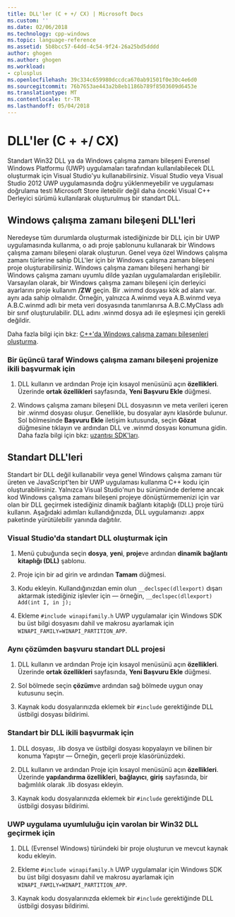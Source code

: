 ```yaml
---
title: DLL'ler (C + +/ CX) | Microsoft Docs
ms.custom: ''
ms.date: 02/06/2018
ms.technology: cpp-windows
ms.topic: language-reference
ms.assetid: 5b8bcc57-64dd-4c54-9f24-26a25bd5dddd
author: ghogen
ms.author: ghogen
ms.workload:
- cplusplus
ms.openlocfilehash: 39c334c659980dccdca670ab91501f0e30c4e6d0
ms.sourcegitcommit: 76b7653ae443a2b8eb1186b789f8503609d6453e
ms.translationtype: MT
ms.contentlocale: tr-TR
ms.lasthandoff: 05/04/2018
---
```

# <a name="dlls-ccx"></a>DLL'ler (C + +/ CX)

Standart Win32 DLL ya da Windows çalışma zamanı bileşeni Evrensel Windows Platformu (UWP) uygulamaları tarafından kullanılabilecek DLL oluşturmak için Visual Studio'yu kullanabilirsiniz. Visual Studio veya Visual Studio 2012 UWP uygulamasında doğru yüklenmeyebilir ve uygulaması doğrulama testi Microsoft Store iletebilir değil daha önceki Visual C++ Derleyici sürümü kullanılarak oluşturulmuş bir standart DLL.

## <a name="windows-runtime-component-dlls"></a>Windows çalışma zamanı bileşeni DLL'leri

Neredeyse tüm durumlarda oluşturmak istediğinizde bir DLL için bir UWP uygulamasında kullanma, o adı proje şablonunu kullanarak bir Windows çalışma zamanı bileşeni olarak oluşturun. Genel veya özel Windows çalışma zamanı türlerine sahip DLL'ler için bir Windows çalışma zamanı bileşeni proje oluşturabilirsiniz. Windows çalışma zamanı bileşeni herhangi bir Windows çalışma zamanı uyumlu dilde yazılan uygulamalardan erişilebilir. Varsayılan olarak, bir Windows çalışma zamanı bileşeni için derleyici ayarlarını proje kullanım **/ZW** geçin. Bir .winmd dosyası kök ad alanı var. aynı ada sahip olmalıdır. Örneğin, yalnızca A.winmd veya A.B.winmd veya A.B.C.winmd adlı bir meta veri dosyasında tanımlanırsa A.B.C.MyClass adlı bir sınıf oluşturulabilir. DLL adını .winmd dosya adı ile eşleşmesi için gerekli değildir.

Daha fazla bilgi için bkz: [C++'da Windows çalışma zamanı bileşenleri oluşturma](/windows/uwp/winrt-components/creating-windows-runtime-components-in-cpp).

### <a name="to-reference-a-third-party-windows-runtime-component-binary-in-your-project"></a>Bir üçüncü taraf Windows çalışma zamanı bileşeni projenize ikili başvurmak için

1. DLL kullanın ve ardından Proje için kısayol menüsünü açın **özellikleri**. Üzerinde **ortak özellikleri** sayfasında, **Yeni Başvuru Ekle** düğmesi.

1. Windows çalışma zamanı bileşeni DLL dosyasının ve meta verileri içeren bir .winmd dosyası oluşur. Genellikle, bu dosyalar aynı klasörde bulunur. Sol bölmesinde **Başvuru Ekle** iletişim kutusunda, seçin **Gözat** düğmesine tıklayın ve ardından DLL ve .winmd dosyası konumuna gidin. Daha fazla bilgi için bkz: [uzantısı SDK'ları](/visualstudio/extensibility/creating-a-software-development-kit#ExtensionSDKs).

## <a name="standard-dlls"></a>Standart DLL'leri

Standart bir DLL değil kullanabilir veya genel Windows çalışma zamanı tür üreten ve JavaScript'ten bir UWP uygulaması kullanma C++ kodu için oluşturabilirsiniz. Yalnızca Visual Studio'nun bu sürümünde derleme ancak kod Windows çalışma zamanı bileşeni projeye dönüştürmemenizi için var olan bir DLL geçirmek istediğiniz dinamik bağlantı kitaplığı (DLL) proje türü kullanın. Aşağıdaki adımları kullandığınızda, DLL uygulamanızı .appx paketinde yürütülebilir yanında dağıtılır.

### <a name="to-create-a-standard-dll-in-visual-studio"></a>Visual Studio'da standart DLL oluşturmak için

1. Menü çubuğunda seçin **dosya**, **yeni**, **proje**ve ardından **dinamik bağlantı kitaplığı (DLL)** şablonu.

1. Proje için bir ad girin ve ardından **Tamam** düğmesi.

1. Kodu ekleyin. Kullandığınızdan emin olun `__declspec(dllexport)` dışarı aktarmak istediğiniz işlevler için — örneğin, `__declspec(dllexport) Add(int I, in j);`

1. Ekleme `#include winapifamily.h` UWP uygulamalar için Windows SDK bu üst bilgi dosyasını dahil ve makrosu ayarlamak için `WINAPI_FAMILY=WINAPI_PARTITION_APP`.

### <a name="to-reference-a-standard-dll-project-from-the-same-solution"></a>Aynı çözümden başvuru standart DLL projesi

1. DLL kullanın ve ardından Proje için kısayol menüsünü açın **özellikleri**. Üzerinde **ortak özellikleri** sayfasında, **Yeni Başvuru Ekle** düğmesi.

1. Sol bölmede seçin **çözüm**ve ardından sağ bölmede uygun onay kutusunu seçin.

1. Kaynak kodu dosyalarınızda eklemek bir `#include` gerektiğinde DLL üstbilgi dosyası bildirimi.

### <a name="to-reference-a-standard-dll-binary"></a>Standart bir DLL ikili başvurmak için

1. DLL dosyası, .lib dosya ve üstbilgi dosyası kopyalayın ve bilinen bir konuma Yapıştır — Örneğin, geçerli proje klasörünüzdeki.

1. DLL kullanın ve ardından Proje için kısayol menüsünü açın **özellikleri**. Üzerinde **yapılandırma özellikleri**, **bağlayıcı**, **giriş** sayfasında, bir bağımlılık olarak .lib dosyası ekleyin.

1. Kaynak kodu dosyalarınızda eklemek bir `#include` gerektiğinde DLL üstbilgi dosyası bildirimi.

### <a name="to-migrate-an-existing-win32-dll-for-uwp-app-compatibility"></a>UWP uygulama uyumluluğu için varolan bir Win32 DLL geçirmek için

1. DLL (Evrensel Windows) türündeki bir proje oluşturun ve mevcut kaynak kodu ekleyin.

1. Ekleme `#include winapifamily.h` UWP uygulamalar için Windows SDK bu üst bilgi dosyasını dahil ve makrosu ayarlamak için `WINAPI_FAMILY=WINAPI_PARTITION_APP`.

1. Kaynak kodu dosyalarınızda eklemek bir `#include` gerektiğinde DLL üstbilgi dosyası bildirimi.
